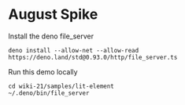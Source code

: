 # August Spike

Install the deno file_server

    deno install --allow-net --allow-read https://deno.land/std@0.93.0/http/file_server.ts

Run this demo locally

    cd wiki-21/samples/lit-element
    ~/.deno/bin/file_server
